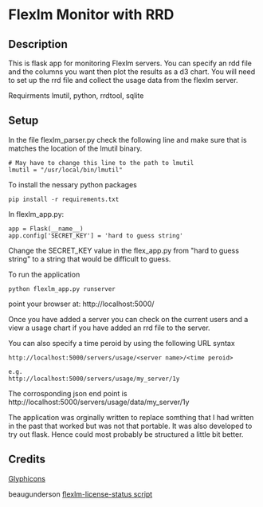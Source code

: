 # Flexlm Monitor with RRD

## Description
This is flask app for monitoring Flexlm servers. You can specify an rdd file and 
the columns you want then plot the results as a d3 chart. You will need to set up
the rrd file and collect the usage data from the flexlm server.

Requirments
lmutil, python, rrdtool, sqlite

## Setup
In the file flexlm_parser.py check the following line and make sure that is 
matches the location of the lmutil binary.

```
# May have to change this line to the path to lmutil
lmutil = "/usr/local/bin/lmutil"
```

To install the nessary python packages
```
pip install -r requirements.txt
```
In flexlm_app.py:
```
app = Flask(__name__)
app.config['SECRET_KEY'] = 'hard to guess string'
```
Change the SECRET_KEY value in the flex_app.py from "hard to guess string" 
to a string that would be difficult to guess.

To run the application
```
python flexlm_app.py runserver
```

point your browser at: http://localhost:5000/

Once you have added a server you can check on the current users and a 
view a usage chart if you have added an rrd file to the server.

You can also specify a time peroid by using the following URL syntax

```
http://localhost:5000/servers/usage/<server name>/<time peroid>

e.g. 
http://localhost:5000/servers/usage/my_server/1y
```

The corrosponding json end point is
http://localhost:5000/servers/usage/data/my_server/1y

The application was orginally written to replace somthing that I had written in 
the past that worked but was not that portable. It was also developed to try 
out flask. Hence could most probably be structured a little bit better. 

## Credits
[Glyphicons](http://glyphicons.com)

beaugunderson 
[flexlm-license-status script](https://github.com/beaugunderson/flexlm-license-status)



